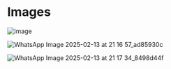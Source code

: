 # Images

![image](https://github.com/user-attachments/assets/a1d0f12e-fb7b-41f7-b83e-c8a453109487)

![WhatsApp Image 2025-02-13 at 21 16 57_ad85930c](https://github.com/user-attachments/assets/3be811df-c5a4-4543-966c-f50211d91490)

![WhatsApp Image 2025-02-13 at 21 17 34_8498d44f](https://github.com/user-attachments/assets/a2dae68e-6a27-4ae9-af1c-78192cb637eb)

